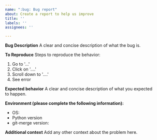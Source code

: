 ```yaml
---
name: ":bug: Bug report"
about: Create a report to help us improve
title: ''
labels: ''
assignees: ''

---
```


**Bug Description**
A clear and concise description of what the bug is.

**To Reproduce**
Steps to reproduce the behavior:
1. Go to '...'
2. Click on '....'
3. Scroll down to '....'
4. See error

**Expected behavior**
A clear and concise description of what you expected to happen.

**Environment (please complete the following information):**
 - OS: 
 - Python version
 - git-merge version: 

**Additional context**
Add any other context about the problem here.
